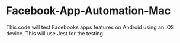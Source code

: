 # Facebook-App-Automation-Mac
 This code will test Facebooks apps features on Android using an iOS device. This will use Jest for the testing. 

